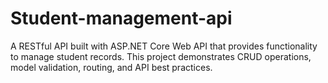 # Student-management-api
A RESTful API built with ASP.NET Core Web API that provides functionality to manage student records. This project demonstrates CRUD operations, model validation, routing, and API best practices.
